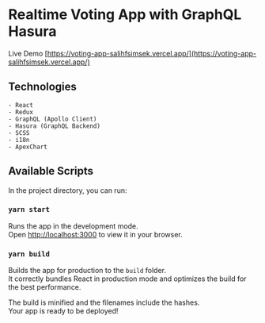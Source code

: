 # Realtime Voting App with GraphQL Hasura

Live Demo [https://voting-app-salihfsimsek.vercel.app/](https://voting-app-salihfsimsek.vercel.app/)

## Technologies

    - React
    - Redux
    - GraphQL (Apollo Client)
    - Hasura (GraphQL Backend)
    - SCSS
    - i18n
    - ApexChart

## Available Scripts

In the project directory, you can run:

### `yarn start`

Runs the app in the development mode.\
Open [http://localhost:3000](http://localhost:3000) to view it in your browser.

### `yarn build`

Builds the app for production to the `build` folder.\
It correctly bundles React in production mode and optimizes the build for the best performance.

The build is minified and the filenames include the hashes.\
Your app is ready to be deployed!
